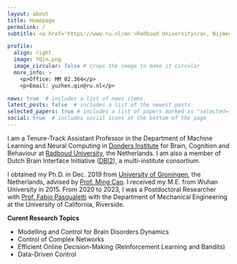 ```yaml
---
layout: about
title: Homepage
permalink: /
subtitle: <a href='https://www.ru.nl/en'>Radboud University</a>, Nijmegen, Netherlands. 

profile:
  align: right
  image: YQin.png
  image_circular: false # crops the image to make it circular
  more_info: >
    <p>Office: MM 02.364</p>
    <p>Email: yuzhen.qin@ru.nl</p>

news: true  # includes a list of news items
latest_posts: false  # includes a list of the newest posts
selected_papers: true # includes a list of papers marked as "selected={true}"
social: true  # includes social icons at the bottom of the page
---
```



I am a Tenure-Track Assistant Professor in the Department of Machine Learning and Neural Computing in [Donders Institute](https://www.ru.nl/donders/) for Brain, Cognition and Behaviour at [Radboud University](https://www.ru.nl/en), the Netherlands. I am also a member of Dutch Brain Interface Initiative ([DBI2](https://dbi2.nl/)), a multi-institute consortium. 

I obtained my Ph.D. in Dec. 2019 from [University of Groningen](https://www.rug.nl), the Netherlands, advised by [Prof. Ming Cao](https://www.rug.nl/staff/m.cao/). I received my M.E. from Wuhan University in 2015. From 2020 to 2023, I was a Postdoctoral Researcher with [Prof. Fabio Pasqualetti](https://www.fabiopas.it) with the Department of Mechanical Engineering  at the University of California, Riverside.

**Curent Research Topics**
- Modelling and Control for Brain Disorders Dynamics
- Control of Complex Networks
- Efficient Online Decision-Making (Reinforcement Learning and Bandits) 
- Data-Driven Control

<!-- <br>

<hr/>
[Google Scholar](https://scholar.google.com/citations?user=C6BNYB0AAAAJ&hl) | [LinkedIn](https://www.linkedin.com/in/yuzhen-qin-708340169/) | [Twitter (X)](https://twitter.com/YuzhenQin) | [ResearchGate](https://www.researchgate.net/profile/Yuzhen-Qin) 
<hr/> -->
